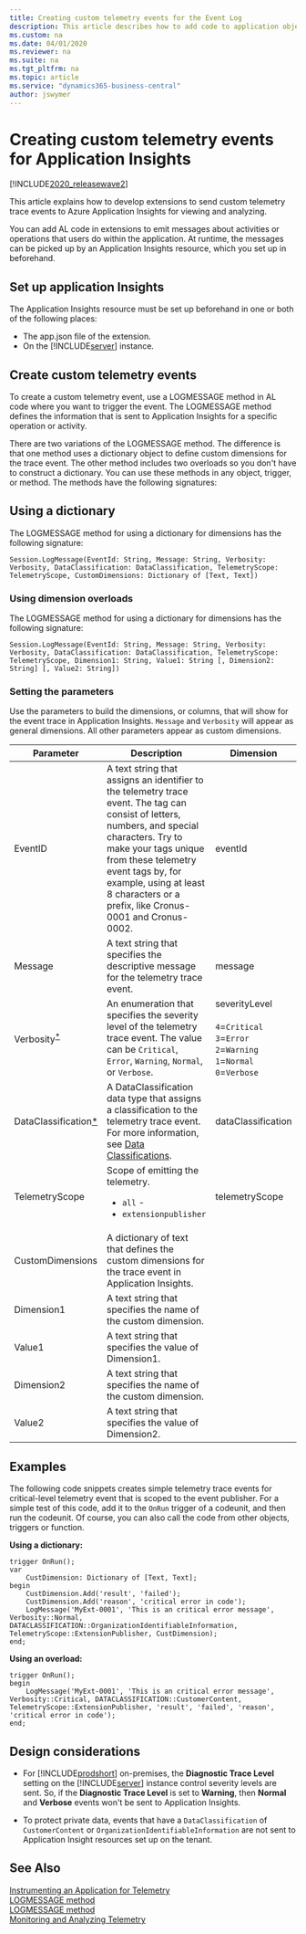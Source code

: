 ```yaml
---
title: Creating custom telemetry events for the Event Log
description: This article describes how to add code to application objects that enables you to gather telemetry.
ms.custom: na
ms.date: 04/01/2020
ms.reviewer: na
ms.suite: na
ms.tgt_pltfrm: na
ms.topic: article
ms.service: "dynamics365-business-central"
author: jswymer
---
```

# Creating custom telemetry events for Application Insights

[!INCLUDE[2020_releasewave2](../includes/2020_releasewave2.md)]

This article explains how to develop extensions to send custom telemetry trace events to Azure Application Insights for viewing and analyzing.

You can add AL code in extensions to emit messages about activities or operations that users do within the application. At runtime, the messages can be picked up by an Application Insights resource, which you set up in beforehand. 

## Set up application Insights 

The Application Insights resource must be set up beforehand in one or both of the following places:

- The app.json file of the extension.
- On the [!INCLUDE[server](includes/server.md)] instance.

## Create custom telemetry events

To create a custom telemetry event, use a LOGMESSAGE method in AL code where you want to trigger the event. The LOGMESSAGE method defines the information that is sent to Application Insights for a specific operation or activity. 

There are two variations of the LOGMESSAGE method. The difference is that one method uses a dictionary object to define custom dimensions for the trace event. The other method includes two overloads so you don't have to construct a dictionary. You can use these methods in any object, trigger, or method. The methods have the following signatures:  

## Using a dictionary

The LOGMESSAGE method for using a dictionary for dimensions has the following signature:

```
Session.LogMessage(EventId: String, Message: String, Verbosity: Verbosity, DataClassification: DataClassification, TelemetryScope: TelemetryScope, CustomDimensions: Dictionary of [Text, Text])
```

### Using dimension overloads

The LOGMESSAGE method for using a dictionary for dimensions has the following signature:
```
Session.LogMessage(EventId: String, Message: String, Verbosity: Verbosity, DataClassification: DataClassification, TelemetryScope: TelemetryScope, Dimension1: String, Value1: String [, Dimension2: String] [, Value2: String])
```

### Setting the parameters

Use the parameters to build the dimensions, or columns, that will show for the event trace in Application Insights. `Message` and `Verbosity` will appear as general dimensions. All other parameters appear as custom dimensions. 

|Parameter|Description|Dimension|
|---------|-----------|---------------------------------|
|EventID|A text string that assigns an identifier to the telemetry trace event. The tag can consist of letters, numbers, and special characters. Try to make your tags unique from these telemetry event tags by, for example, using at least 8 characters or a prefix, like Cronus-0001 and Cronus-0002.|eventId|
|Message|A text string that specifies the descriptive message for the telemetry trace event.|message|
|Verbosity<sup>[*](#*)|An enumeration that specifies the severity level of the telemetry trace event. The value can be `Critical`, `Error`, `Warning`, `Normal`, or `Verbose`. |severityLevel<br /><br />`4`=`Critical`<br />`3`=`Error`<br />`2`=`Warning`<br />`1`=`Normal` <br />`0`=`Verbose`<br />|
|DataClassification[*](#*)|A DataClassification data type that assigns a classification to the telemetry trace event. For more information, see [Data Classifications](devenv-classifying-data.md#DataClassifications).|dataClassification|
|TelemetryScope|Scope of emitting the telemetry. <ul><li>`all` - </li><li>`extensionpublisher` </li> |telemetryScope
|CustomDimensions|A dictionary of text that defines the custom dimensions for the trace event in Application Insights.|
|Dimension1|A text string that specifies the name of the custom dimension.|
|Value1|A text string that specifies the value of Dimension1.|
|Dimension2|A text string that specifies the name of the custom dimension.|
|Value2|A text string that specifies the value of Dimension2.|

## Examples

The following code snippets creates simple telemetry trace events for critical-level telemetry event that is scoped to the event publisher. For a simple test of this code, add it to the `OnRun` trigger of a codeunit, and then run the codeunit. Of course, you can also call the code from other objects, triggers or function.

**Using a dictionary:**
```
trigger OnRun();
var
    CustDimension: Dictionary of [Text, Text];
begin
    CustDimension.Add('result', 'failed');
    CustDimension.Add('reason', 'critical error in code');
    LogMessage('MyExt-0001', 'This is an critical error message', Verbosity::Normal, DATACLASSIFICATION::OrganizationIdentifiableInformation, TelemetryScope::ExtensionPublisher, CustDimension);
end;
```

**Using an overload:**

```
trigger OnRun();
begin
    LogMessage('MyExt-0001', 'This is an critical error message', Verbosity::Critical, DATACLASSIFICATION::CustomerContent, TelemetryScope::ExtensionPublisher, 'result', 'failed', 'reason', 'critical error in code');
end;
```

## <a name="*"></a>Design considerations

- For [!INCLUDE[prodshort](../includes/prodshort.md)] on-premises, the **Diagnostic Trace Level** setting on the [!INCLUDE[server](includes/server.md)] instance control severity levels are sent. So, if the **Diagnostic Trace Level** is set to **Warning**, then **Normal** and **Verbose** events won't be sent to Application Insights.

- To protect private data, events that have a `DataClassification` of `CustomerContent` or `OrganizationIdentifiableInformation` are not sent to Application Insight resources set up on the tenant. 

<!--
```  
LogMessage('MyExt-0001', 'This is an critical message', Verbosity::Critical, DATACLASSIFICATION::CustomerContent, TelemetryScope::ExtensionPublisher, 'result', 'failed', 'reason', 'critical error in code');
LogMessage('MyExt-0002', 'This is an error message', Verbosity::Error, DATACLASSIFICATION::EndUserIdentifiableInformation, TelemetryScope::ExtensionPublisher, 'result', 'failed', 'reason', 'error in code');
LogMessage('MyExt-0003', 'This is an warning message', Verbosity::Warning, DATACLASSIFICATION::AccountData, TelemetryScope::ExtensionPublisher, 'result', 'succeeded', 'reason', 'warning in code');
LogMessage('MyExt-0004', 'This is an informational message', Verbosity::Normal, DATACLASSIFICATION::OrganizationIdentifiableInformation, TelemetryScope::ExtensionPublisher, 'result', 'succeeded');
LogMessage('MyExt-0005', 'This is an verbose message', Verbosity::Verbose, DATACLASSIFICATION::SystemMetadata, TelemetryScope::ExtensionPublisher, 'result', 'succeeded');
``` 
-->

## See Also

[Instrumenting an Application for Telemetry](devenv-instrument-application-for-telemetry.md)  
[LOGMESSAGE method](methods-auto/session/session-logmessage-string-string-verbosity-dataclassification-telemetryscope-dictionary[text,text]-method.md)  
[LOGMESSAGE method](methods-auto/session/session-logmessage-string-string-verbosity-dataclassification-telemetryscope-string-string-string-string-method.md)  
[Monitoring and Analyzing Telemetry](../administration/telemetry-overview.md)  